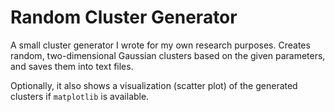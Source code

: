 # Random Cluster Generator

A small cluster generator I wrote for my own research purposes. Creates
random, two-dimensional Gaussian clusters based on the given parameters,
and saves them into text files.

Optionally, it also shows a visualization (scatter plot) of the generated
clusters if `matplotlib` is available.
